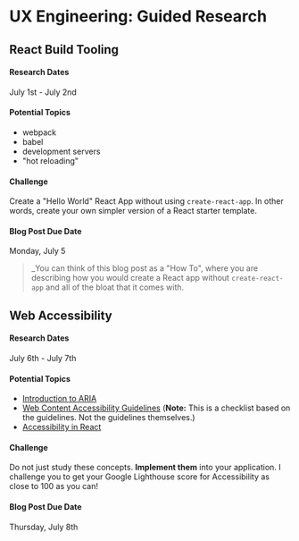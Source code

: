 # UX Engineering: Guided Research

## React Build Tooling
#### Research Dates
July 1st - July 2nd

#### Potential Topics
* webpack
* babel
* development servers
* "hot reloading"

#### Challenge
Create a "Hello World" React App without using `create-react-app`. In other words, create your own simpler version of a React starter template.

#### Blog Post Due Date
Monday, July 5
> _You can think of this blog post as a "How To", where you are describing how you would create a React app without `create-react-app` and all of the bloat that it comes with.

## Web Accessibility
#### Research Dates
July 6th - July 7th

#### Potential Topics
* [Introduction to ARIA](https://developers.google.com/web/fundamentals/accessibility/semantics-aria)
* [Web Content Accessibility Guidelines](https://a11yproject.com/checklist/) (**Note:** This is a checklist based on the guidelines. Not the guidelines themselves.)
* [Accessibility in React](https://reactjs.org/docs/accessibility.html)
 
#### Challenge
Do not just study these concepts. **Implement them** into your application. I challenge you to get your Google Lighthouse score for Accessibility as close to 100 as you can!

#### Blog Post Due Date
Thursday, July 8th